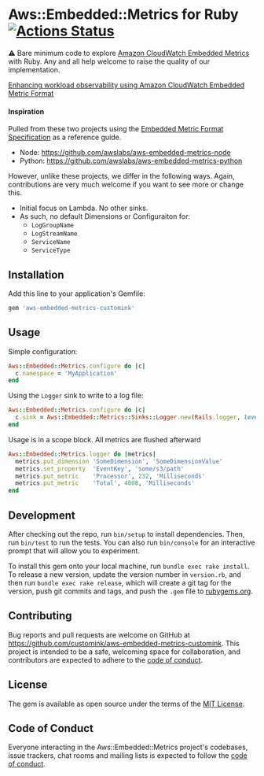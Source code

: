 # Aws::Embedded::Metrics for Ruby [![Actions Status](https://github.com/customink/aws-embedded-metrics-customink/workflows/CI/badge.svg)](https://github.com/customink/aws-embedded-metrics-customink/actions)

⚠️ Bare minimum code to explore [Amazon CloudWatch Embedded Metrics](https://docs.aws.amazon.com/AmazonCloudWatch/latest/monitoring/CloudWatch_Embedded_Metric_Format.html) with Ruby. Any and all help welcome to raise the quality of our implementation.

[Enhancing workload observability using Amazon CloudWatch Embedded Metric Format](https://awsfeed.com/whats-new/management-tools/enhancing-workload-observability-using-amazon-cloudwatch-embedded-metric-format)

#### Inspiration

Pulled from these two projects using the [Embedded Metric Format Specification](https://docs.aws.amazon.com/AmazonCloudWatch/latest/monitoring/CloudWatch_Embedded_Metric_Format_Manual.html) as a reference guide.

* Node: https://github.com/awslabs/aws-embedded-metrics-node
* Python: https://github.com/awslabs/aws-embedded-metrics-python

However, unlike these projects, we differ in the following ways. Again, contributions are very much welcome if you want to see more or change this.

* Initial focus on Lambda. No other sinks.
* As such, no default Dimensions or Configuraiton for:
  - `LogGroupName`
  - `LogStreamName`
  - `ServiceName`
  - `ServiceType`

## Installation

Add this line to your application's Gemfile:

```ruby
gem 'aws-embedded-metrics-customink'
```
## Usage

Simple configuration:

```ruby
Aws::Embedded::Metrics.configure do |c|
  c.namespace = 'MyApplication'
end
```

Using the `Logger` sink to write to a log file:

```ruby
Aws::Embedded::Metrics.configure do |c|
  c.sink = Aws::Embedded::Metrics::Sinks::Logger.new(Rails.logger, level: :info)
end
```

Usage is in a scope block. All metrics are flushed afterward

```ruby
Aws::Embedded::Metrics.logger do |metrics|
  metrics.put_dimension 'SomeDimension', 'SomeDimensionValue'
  metrics.set_property  'EventKey', 'some/s3/path'
  metrics.put_metric    'Processor', 232, 'Milliseconds'
  metrics.put_metric    'Total', 4008, 'Milliseconds'
end
```

## Development

After checking out the repo, run `bin/setup` to install dependencies. Then, run `bin/test` to run the tests. You can also run `bin/console` for an interactive prompt that will allow you to experiment.

To install this gem onto your local machine, run `bundle exec rake install`. To release a new version, update the version number in `version.rb`, and then run `bundle exec rake release`, which will create a git tag for the version, push git commits and tags, and push the `.gem` file to [rubygems.org](https://rubygems.org).

## Contributing

Bug reports and pull requests are welcome on GitHub at https://github.com/customink/aws-embedded-metrics-customink. This project is intended to be a safe, welcoming space for collaboration, and contributors are expected to adhere to the [code of conduct](https://github.com/customink/aws-embedded-metrics-customink/blob/master/CODE_OF_CONDUCT.md).

## License

The gem is available as open source under the terms of the [MIT License](https://opensource.org/licenses/MIT).

## Code of Conduct

Everyone interacting in the Aws::Embedded::Metrics project's codebases, issue trackers, chat rooms and mailing lists is expected to follow the [code of conduct](https://github.com/customink/aws-embedded-metrics-customink/blob/master/CODE_OF_CONDUCT.md).

